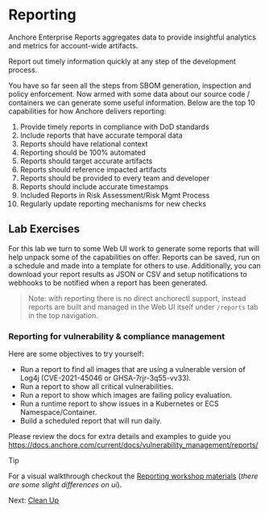 # Reporting

Anchore Enterprise Reports aggregates data to provide insightful analytics and metrics for account-wide artifacts.

Report out timely information quickly at any step of the development process.

You have so far seen all the steps from SBOM generation, inspection and policy enforcement.
Now armed with some data about our source code / containers we can generate some useful information.
Below are the top 10 capabilities for how Anchore delivers reporting:

1. Provide timely reports in compliance with DoD standards
2. Include reports that have accurate temporal data
3. Reports should have relational context
4. Reporting should be 100% automated
5. Reports should target accurate artifacts
6. Reports should reference impacted artifacts
7. Reports should be provided to every team and developer
8. Reports should include accurate timestamps
9. Included Reports in Risk Assessment/Risk Mgmt Process
10. Regularly update reporting mechanisms for new checks

## Lab Exercises

For this lab we turn to some Web UI work to generate some reports that will help unpack some of the capabilities on offer. 
Reports can be saved, run on a schedule and made into a template for others to use. 
Additionally, you can download your report results as JSON or CSV and setup notifications to webhooks to be notified when a report has been generated.

> Note: with reporting there is no direct anchorectl support, instead reports are built and managed in the Web UI itself under `/reports` tab in the top navigation.

### Reporting for vulnerability & compliance management

Here are some objectives to try yourself:

- Run a report to find all images that are using a vulnerable version of Log4j (CVE-2021-45046 or GHSA-7rjr-3q55-vv33).
- Run a report to show all critical vulnerabilities.
- Run a report to show which images are failing policy evaluation.
- Run a runtime report to show issues in a Kubernetes or ECS Namespace/Container.
- Build a scheduled report that will run daily.

Please review the docs for extra details and examples to guide you https://docs.anchore.com/current/docs/vulnerability_management/reports/

> [!TIP]
> For a visual walkthrough checkout the [Reporting workshop materials](https://viperr.anchore.com/reporting/) (_there are some slight differences on ui_).

Next: [Clean Up](07-cleanup.md)